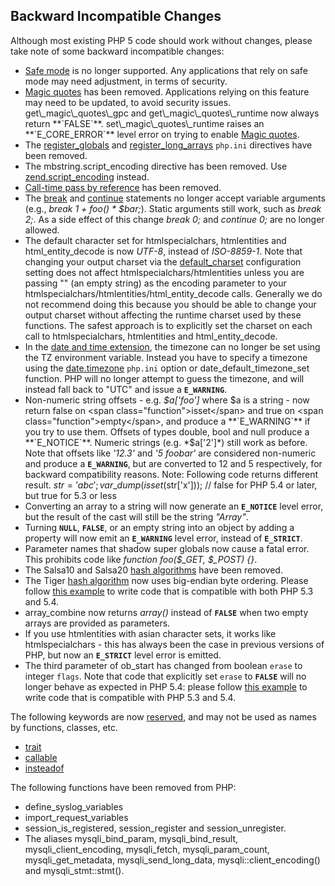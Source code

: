 Backward Incompatible Changes
-----------------------------

Although most existing PHP 5 code should work without changes, please
take note of some backward incompatible changes:

-   <span class="simpara">
    <a href="/features/safe-mode.html" class="link">Safe mode</a> is no
    longer supported. Any applications that rely on safe mode may need
    adjustment, in terms of security. </span>
-   <span class="simpara">
    <a href="/security/magicquotes.html" class="link">Magic quotes</a>
    has been removed. Applications relying on this feature may need to
    be updated, to avoid security issues. </span> <span class="simpara">
    <span class="function">get\_magic\_quotes\_gpc</span> and <span
    class="function">get\_magic\_quotes\_runtime</span> now always
    return **`FALSE`**. <span
    class="function">set\_magic\_quotes\_runtime</span> raises an
    **`E_CORE_ERROR`** level error on trying to enable
    <a href="/security/magicquotes.html" class="link">Magic quotes</a>.
    </span>
-   <span class="simpara"> The
    <a href="/ini/core.html#ini.register-globals" class="link">register_globals</a>
    and
    <a href="/ini/core.html#ini.register-long-arrays" class="link">register_long_arrays</a>
    `php.ini` directives have been removed. </span>
-   <span class="simpara"> The mbstring.script\_encoding directive has
    been removed. Use
    <a href="/ini/core.html#ini.zend.script-encoding" class="link">zend.script_encoding</a>
    instead. </span>
-   <span class="simpara">
    <a href="/language/references/pass.html" class="link">Call-time pass by reference</a>
    has been removed. </span>
-   <span class="simpara"> The
    <a href="/control-structures/break.html" class="link">break</a> and
    <a href="/control-structures/continue.html" class="link">continue</a>
    statements no longer accept variable arguments (e.g., *break 1 +
    foo() \* $bar;*). Static arguments still work, such as *break 2;*.
    As a side effect of this change *break 0;* and *continue 0;* are no
    longer allowed. </span>
-   <span class="simpara"> The default character set for <span
    class="function">htmlspecialchars</span>, <span
    class="function">htmlentities</span> and <span
    class="function">html\_entity\_decode</span> is now *UTF-8*, instead
    of *ISO-8859-1*. Note that changing your output charset via the
    <a href="/ini/core.html#ini.default-charset" class="link">default_charset</a>
    configuration setting does not affect htmlspecialchars/htmlentities
    unless you are passing "" (an empty string) as the encoding
    parameter to your <span
    class="function">htmlspecialchars</span>/<span
    class="function">htmlentities</span>/<span
    class="function">html\_entity\_decode</span> calls. Generally we do
    not recommend doing this because you should be able to change your
    output charset without affecting the runtime charset used by these
    functions. The safest approach is to explicitly set the charset on
    each call to <span class="function">htmlspecialchars</span>, <span
    class="function">htmlentities</span> and <span
    class="function">html\_entity\_decode</span>. </span>
-   <span class="simpara"> In the
    <a href="/book/datetime.html" class="link">date and time extension</a>,
    the timezone can no longer be set using the TZ environment variable.
    Instead you have to specify a timezone using the
    <a href="/datetime/setup.html#" class="link">date.timezone</a>
    `php.ini` option or <span
    class="function">date\_default\_timezone\_set</span> function. PHP
    will no longer attempt to guess the timezone, and will instead fall
    back to "UTC" and issue a **`E_WARNING`**. </span>
-   <span class="simpara"> Non-numeric string offsets - e.g.
    *$a\['foo'\]* where $a is a string - now return false on <span
    class="function">isset</span> and true on <span
    class="function">empty</span>, and produce a **`E_WARNING`** if you
    try to use them. Offsets of types double, bool and null produce a
    **`E_NOTICE`**. Numeric strings (e.g. *$a\['2'\]*) still work as
    before. Note that offsets like *'12.3'* and *'5 foobar'* are
    considered non-numeric and produce a **`E_WARNING`**, but are
    converted to 12 and 5 respectively, for backward compatibility
    reasons. </span> <span class="simpara"> Note: Following code returns
    different result. </span> <span class="simpara">
    $str='abc';var\_dump(isset($str\['x'\])); // false for PHP 5.4 or
    later, but true for 5.3 or less </span>
-   <span class="simpara"> Converting an array to a string will now
    generate an **`E_NOTICE`** level error, but the result of the cast
    will still be the string *"Array"*. </span>
-   <span class="simpara"> Turning **`NULL`**, **`FALSE`**, or an empty
    string into an object by adding a property will now emit an
    **`E_WARNING`** level error, instead of **`E_STRICT`**. </span>
-   <span class="simpara"> Parameter names that shadow super globals now
    cause a fatal error. This prohibits code like *function foo($\_GET,
    $\_POST) {}*. </span>
-   <span class="simpara"> The Salsa10 and Salsa20
    <a href="/book/hash.html" class="link">hash algorithms</a> have been
    removed. </span>
-   <span class="simpara"> The Tiger
    <a href="/book/hash.html" class="link">hash algorithm</a> now uses
    big-endian byte ordering. Please follow
    <a href="/ref/hash.html#Calculate%20pre%20PHP-5.4%20tiger%20hashes%20with%20PHP-5.4%20and%20higher" class="link">this example</a>
    to write code that is compatible with both PHP 5.3 and 5.4. </span>
-   <span class="simpara"> <span class="function">array\_combine</span>
    now returns *array()* instead of **`FALSE`** when two empty arrays
    are provided as parameters. </span>
-   <span class="simpara"> If you use <span
    class="function">htmlentities</span> with asian character sets, it
    works like <span class="function">htmlspecialchars</span> - this has
    always been the case in previous versions of PHP, but now an
    **`E_STRICT`** level error is emitted. </span>
-   <span class="simpara"> The third parameter of <span
    class="function">ob\_start</span> has changed from <span
    class="type">boolean</span> `erase` to <span
    class="type">integer</span> `flags`. Note that code that explicitly
    set `erase` to **`FALSE`** will no longer behave as expected in PHP
    5.4: please follow
    <a href="/ref/outcontrol.html#Creating%20an%20uneraseable%20output%20buffer%20in%20a%20way%20compatible%20with%20both%20PHP%205.3%20and%205.4" class="link">this example</a>
    to write code that is compatible with PHP 5.3 and 5.4. </span>

The following keywords are now
<a href="/reserved.html" class="link">reserved</a>, and may not be used
as names by functions, classes, etc.

-   <span class="simpara">
    <a href="/language/oop5/traits.html" class="link">trait</a> </span>
-   <span class="simpara">
    <a href="/language/types/callable.html" class="link">callable</a>
    </span>
-   <span class="simpara">
    <a href="/language/oop5/traits.html" class="link">insteadof</a>
    </span>

The following functions have been removed from PHP:

-   <span class="simpara"> <span
    class="function">define\_syslog\_variables</span> </span>
-   <span class="simpara"> <span
    class="function">import\_request\_variables</span> </span>
-   <span class="simpara"> <span
    class="function">session\_is\_registered</span>, <span
    class="function">session\_register</span> and <span
    class="function">session\_unregister</span>. </span>
-   <span class="simpara"> The aliases <span
    class="function">mysqli\_bind\_param</span>, <span
    class="function">mysqli\_bind\_result</span>, <span
    class="function">mysqli\_client\_encoding</span>, <span
    class="function">mysqli\_fetch</span>, <span
    class="function">mysqli\_param\_count</span>, <span
    class="function">mysqli\_get\_metadata</span>, <span
    class="function">mysqli\_send\_long\_data</span>,
    mysqli::client\_encoding() and mysqli\_stmt::stmt(). </span>
